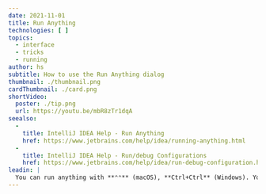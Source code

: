 ```yaml
---
date: 2021-11-01
title: Run Anything
technologies: [ ]
topics:
  - interface
  - tricks
  - running
author: hs
subtitle: How to use the Run Anything dialog
thumbnail: ./thumbnail.png
cardThumbnail: ./card.png
shortVideo:
  poster: ./tip.png
  url: https://youtu.be/mbR8zTr1dqA
seealso:
  - 
    title: IntelliJ IDEA Help - Run Anything
    href: https://www.jetbrains.com/help/idea/running-anything.html
  - 
    title: IntelliJ IDEA Help - Run/debug Configurations
    href: https://www.jetbrains.com/help/idea/run-debug-configuration.html
leadin: |
  You can run anything with **⌃⌃** (macOS), **Ctrl+Ctrl** (Windows). You can press **?** to see the options available to you and then run Maven Goals, Gradle Tasks, Open a Project or Run an existing run configuration.
---
```


